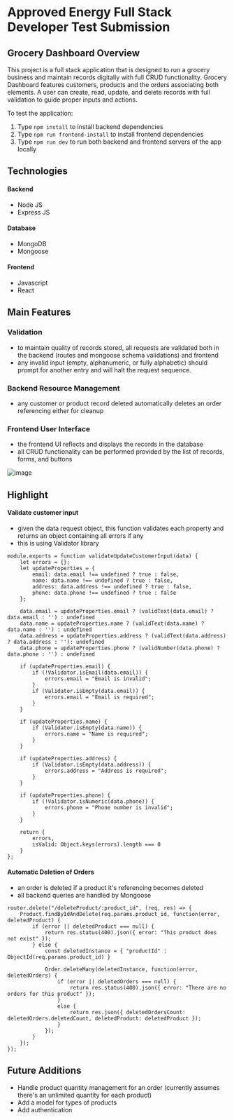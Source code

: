 # Approved Energy Full Stack Developer Test Submission

## Grocery Dashboard Overview
This project is a full stack application that is designed to run a grocery business and maintain records digitally with full CRUD functionality. Grocery Dashboard features customers, products and the orders associating both elements. A user can create, read, update, and delete records with full validation to guide proper inputs and actions.  

To test the application:
1. Type `npm install` to install backend dependencies
2. Type `npm run frontend-install` to install frontend dependencies
3. Type `npm run dev` to run both backend and frontend servers of the app locally

## Technologies
#### Backend
- Node JS
- Express JS

#### Database
- MongoDB
- Mongoose

#### Frontend
- Javascript
- React


## Main Features

### Validation

- to maintain quality of records stored, all requests are validated both in the backend (routes and mongoose schema validations) and frontend
- any invalid input (empty, alphanumeric, or fully alphabetic) should prompt for another entry and will halt the request sequence.
	
### Backend Resource Management

- any customer or product record deleted automatically deletes an order referencing either for cleanup   
	
### Frontend User Interface

- the frontend UI reflects and displays the records in the database
- all CRUD functionality can be performed provided by the list of records, forms, and buttons

![image](https://user-images.githubusercontent.com/86270564/198747099-70ff64ac-830c-4a29-9283-551de1523b9e.png)


## Highlight

#### Validate customer input


- given the data request object, this function validates each property and returns an object containing all errors if any
- this is using Validator library

```
module.exports = function validateUpdateCustomerInput(data) {
    let errors = {};
    let updateProperties = {
        email: data.email !== undefined ? true : false,
        name: data.name !== undefined ? true : false,
        address: data.address !== undefined ? true : false,
        phone: data.phone !== undefined ? true : false 
    };

    data.email = updateProperties.email ? (validText(data.email) ? data.email : '') : undefined
    data.name = updateProperties.name ? (validText(data.name) ? data.name : '') : undefined
    data.address = updateProperties.address ? (validText(data.address) ? data.address : ''): undefined
    data.phone = updateProperties.phone ? (validNumber(data.phone) ? data.phone : '') : undefined

    if (updateProperties.email) {
        if (!Validator.isEmail(data.email)) {
            errors.email = "Email is invalid";
        }
        if (Validator.isEmpty(data.email)) {
            errors.email = "Email is required";
        }
    }

    if (updateProperties.name) {
        if (Validator.isEmpty(data.name)) {
            errors.name = "Name is required";
        }
    }

    if (updateProperties.address) {
        if (Validator.isEmpty(data.address)) {
            errors.address = "Address is required";
        }
    }

    if (updateProperties.phone) {
        if (!Validator.isNumeric(data.phone)) {
            errors.phone = "Phone number is invalid";
        }
    }

    return {
        errors,
        isValid: Object.keys(errors).length === 0
    }
};
```
 
 
#### Automatic Deletion of Orders


- an order is deleted if a product it's referencing becomes deleted
- all backend queries are handled by Mongoose

```
router.delete("/deleteProduct/:product_id", (req, res) => {
    Product.findByIdAndDelete(req.params.product_id, function(error, deletedProduct) {
        if (error || deletedProduct === null) {
            return res.status(400).json({ error: "This product does not exist" });
        } else {
            const deletedInstance = { "productId" : ObjectId(req.params.product_id) }

            Order.deleteMany(deletedInstance, function(error, deletedOrders) {
                if (error || deletedOrders === null) {
                    return res.status(400).json({ error: "There are no orders for this product" });
                } 
                else {
                    return res.json({ deletedOrdersCount: deletedOrders.deletedCount, deletedProduct: deletedProduct });
                }
            });
        }
    });
});
```


## Future Additions
- Handle product quantity management for an order (currently assumes there's an unlimited quantity for each product)
- Add a model for types of products
- Add authentication


